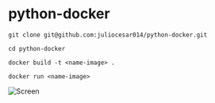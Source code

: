 # python-docker

```
git clone git@github.com:juliocesar014/python-docker.git
```

```
cd python-docker
```

```
docker build -t <name-image> .
```

```
docker run <name-image>
```

![Screen](https://uploaddeimagens.com.br/images/004/378/400/original/docker-out.png?1678101816)
